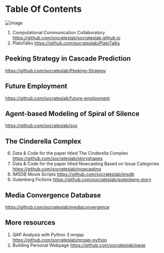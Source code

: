 # Table Of Contents

![image](https://user-images.githubusercontent.com/543384/130958107-2fcaa1bb-5623-4eaf-8d1a-2ac64fbc43c2.png)


1. Computational Communication Collaboratory  https://github.com/socrateslab/socrateslab.github.io
4. PlatoTalks https://github.com/socrateslab/PlatoTalks

## Peeking Strategy in Cascade Prediction 

https://github.com/socrateslab/Peeking-Strategy

## Future Employment

https://github.com/socrateslab/future-employment

## Agent-based Modeling of Spiral of Silence

https://github.com/socrateslab/sos

## The Cinderella Complex 
6. Data & Code for the paper titled The Cinderella Complex https://github.com/socrateslab/storyshapes
7. Data & Code for the paper titled Nowcasting Based on Issue Categories https://github.com/socrateslab/nowcasting
9. IMSDB Movie Scripts https://github.com/socrateslab/imsdb
10. Gutenberg Fictions https://github.com/socrateslab/gutenberg-story

## Media Convergence Database

https://github.com/socrateslab/mediaconvergence



## More resources
1. QAP Analysis with Python 3 mrqap https://github.com/socrateslab/mrqap-python
3. Building Personal Webpage https://github.com/socrateslab/page


